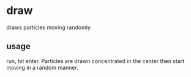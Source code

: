 # draw
draws particles moving randomly

## usage
run, hit enter. Particles are drawn concentrated in the center then start moving in a random manner.
